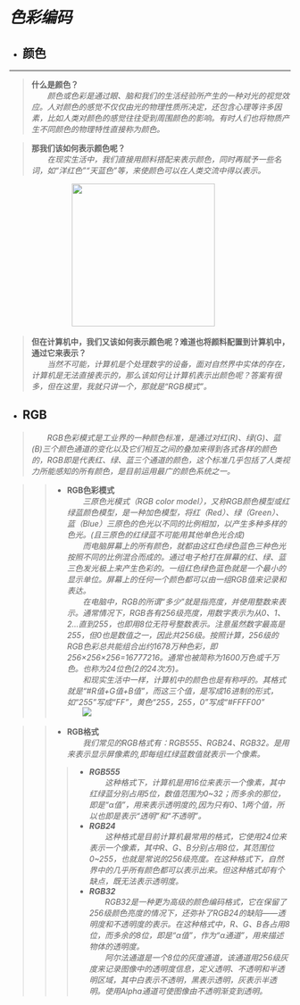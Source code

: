 # ***色彩编码***  

- ## 颜色
---  
>**什么是颜色？**   
&emsp;&emsp;_颜色或色彩是通过眼、脑和我们的生活经验所产生的一种对光的视觉效应。人对颜色的感觉不仅仅由光的物理性质所决定，还包含心理等许多因素，比如人类对颜色的感觉往往受到周围颜色的影响。有时人们也将物质产生不同颜色的物理特性直接称为颜色。_

>**那我们该如何表示颜色呢？**  
&emsp;&emsp;_在现实生活中，我们直接用颜料搭配来表示颜色，同时再赋予一些名词，如“洋红色”“天蓝色”等，来使颜色可以在人类交流中得以表示。_
  
&emsp;&emsp;&emsp;&emsp;&emsp;&emsp;&emsp;&emsp;<img src="http://img05.tooopen.com/images/20140821/sy_69358945768.jpg" width="256" height="256" />


>**但在计算机中，我们又该如何表示颜色呢？难道也将颜料配置到计算机中，通过它来表示？**  
&emsp;&emsp;_当然不可能，计算机是个处理数字的设备，面对自然界中实体的存在，计算机是无法直接表示的，那么该如何让计算机表示出颜色呢？答案有很多，但在这里，我就只讲一个，那就是“RGB模式”。_  

- ## RGB  
>&emsp;&emsp;_RGB色彩模式是工业界的一种颜色标准，是通过对红(R)、绿(G)、蓝(B)三个颜色通道的变化以及它们相互之间的叠加来得到各式各样的颜色的，RGB即是代表红、绿、蓝三个通道的颜色，这个标准几乎包括了人类视力所能感知的所有颜色，是目前运用最广的颜色系统之一。_  

>>- **RGB色彩模式**  
&emsp;&emsp;_三原色光模式（RGB color model），又称RGB颜色模型或红绿蓝颜色模型，是一种加色模型，将红（Red）、绿（Green）、蓝（Blue）三原色的色光以不同的比例相加，以产生多种多样的色光。(且三原色的红绿蓝不可能用其他单色光合成)   
&emsp;&emsp;而电脑屏幕上的所有颜色，就都由这红色绿色蓝色三种色光按照不同的比例混合而成的。通过电子枪打在屏幕的红、绿、蓝三色发光极上来产生色彩的。一组红色绿色蓝色就是一个最小的显示单位。屏幕上的任何一个颜色都可以由一组RGB值来记录和表达。    
&emsp;&emsp;在电脑中，RGB的所谓“多少”就是指亮度，并使用整数来表示。通常情况下，RGB各有256级亮度，用数字表示为从0、1、2...直到255，也即用8位无符号整数表示。注意虽然数字最高是255，但0也是数值之一，因此共256级。按照计算，256级的RGB色彩总共能组合出约1678万种色彩，即256×256×256=16777216。通常也被简称为1600万色或千万色。也称为24位色(2的24次方)。  
&emsp;&emsp;和现实生活中一样，计算机中的颜色也是有称呼的。其格式就是“#R值+G值+B值”，而这三个值，是写成16进制的形式，如“255”写成“FF”，黄色“255，255，0”写成“#FFFF00”_  
&emsp;&emsp;![](https://gss0.bdstatic.com/94o3dSag_xI4khGkpoWK1HF6hhy/baike/s%3D220/sign=db252f948c5494ee8322081b1df4e0e1/3ac79f3df8dcd100925a560a728b4710b8122fd2.jpg )  


>>- **RGB格式**  
&emsp;&emsp;_我们常见的RGB格式有：RGB555、RGB24、RGB32。是用来表示显示屏像素的,即每组红绿蓝数值就表示一个像素。_  
>>>- ***RGB555***  
&emsp;&emsp;_这种格式下，计算机是用16位来表示一个像素，其中红绿蓝分别占用5位，数值范围为0~32；而多余的那位，即是“α值”，用来表示透明度的,因为只有0、1两个值，所以也即是表示“透明”和“不透明”。_  
>>>- ***RGB24***  
&emsp;&emsp;_这种格式是目前计算机最常用的格式，它使用24位来表示一个像素，其中R、G、B分别占用8位，其范围位0~255，也就是常说的256级亮度。在这种格式下，自然界中的几乎所有颜色都可以表示出来。但这种格式却有个缺点，既无法表示透明度。_  
>>>- ***RGB32***  
&emsp;&emsp;_RGB32是一种更为高级的颜色编码格式，它在保留了256级颜色亮度的情况下，还弥补了RGB24的缺陷——透明度和不透明度的表示。在这种格式中，R、G、B各占用8位，而多余的8位，即是“α值”，作为“α通道”，用来描述物体的透明度。_  
&emsp;&emsp;_阿尔法通道是一个8位的灰度通道，该通道用256级灰度来记录图像中的透明度信息，定义透明、不透明和半透明区域，其中白表示不透明，黑表示透明，灰表示半透明。使用Alpha通道可使图像由不透明渐变到透明。_
